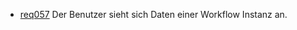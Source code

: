  * [req057](https://github.com/PolitAktiv/politaktiv-requirements/tree/master/de/requirements/req057/req057.md) Der Benutzer sieht sich Daten einer Workflow Instanz an.
